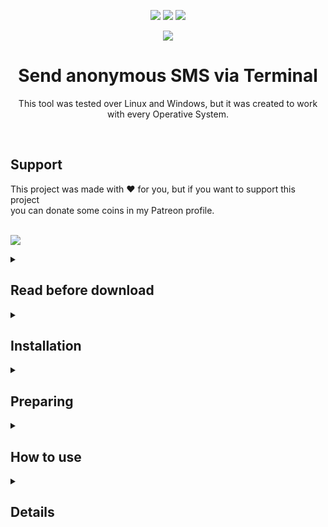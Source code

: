 
<p align="center">
<img src="https://camo.githubusercontent.com/460d9e93600497c82515ce338f834a230f570fde783e2cd609b747f2f68c2b5f/68747470733a2f2f696d672e736869656c64732e696f2f62616467652f76657273696f6e2d312e302d6f72616e6765">

<img src="https://camo.githubusercontent.com/2bb630e2707a04100cd270fd944d22816241c37b68a5a1629257920c65e17891/68747470733a2f2f696d672e736869656c64732e696f2f62616467652f6c6963656e73652d4d49542d626c7565">

<img src="https://camo.githubusercontent.com/1bab4c20414ff279288207bdf3a4e891389390ed8f7ffe330617182214046795/68747470733a2f2f696d672e736869656c64732e696f2f62616467652f6c616e67756167652d507974686f6e332d79656c6c6f77">

</p>

<p align="center"><img src="https://user-images.githubusercontent.com/104868654/167976018-0f0b60a7-3943-4035-a91a-105c7bb89154.png"></p>

<h1 align="center">Send anonymous SMS via Terminal</h1>
<p align="center">This tool was tested over Linux and Windows, but it was created to work with every Operative System.</p>
<br>
<h2>Support</h2>
<h3">This project was made with ♥ for you, but if you want to support this project<br>you can donate some coins in my Patreon profile.</h3>
<br><br>
<p><a href="https://www.patreon.com/polartech_wh"><img src="https://user-images.githubusercontent.com/104868654/167985820-7f25298b-07d9-4308-a133-13e9f21424ef.png"></a></p>

<details>
<summary><h2>Read before download</h2></summary>

I decided to make this script with the paid service because the free SMS is only available in some countries not specified by the provider.
So I decided to do it like this to offer a better experience.

I recommend buying one of the textbelt.com pLANS, there are very affordable and you can send SMS without waiting 24 hours and at any time.

<h3>You have two purchase options:</h3>

1. Sign up to buy credits and an api
2. Buy credits and an api without registration. (Recommended)

There are packages starting at $3 for 50 SMS that you can use in the US/Canada
or 5 dollars for 30 SMS Worldwide.

  <table>
    <tr>
      <th>
<h3>REGIONS AND BASIC PLAN PRICES</h3>
      </th>
    </tr>
    <tr>
      <td>
<table>
   <thead>
      <tr>
         <th>REGION</th>
         <th>QUOTA</th>
         <th>PRICE</th>
      </tr>
   </thead>
   <tbody>
      <tr class="US/CA">
         <td>US/Canada</td>
         <td>50 Texts</td>
         <td>$3 USD</td>
      </tr>
      <tr class="EU">
         <td>Europe</td>
         <td>30 Texts</td>
         <td>$5 USD</td>
      </tr>
      <tr class="ASI/OCE">
         <td>Asia/Oceania</td>
         <td>30 Texts</td>
         <td>$5 USD</td>
      </tr>
       <tr class="ME/AFR">
         <td>MiddleEast/Africa</td>
         <td>25 Texts</td>
         <td>$5 USD</td>
      </tr>
      <tr class="AME">
         <td>Americas</td>
         <td>30 Texts</td>
         <td>$5 USD</td>
      </tr>
         <tr class="WW">
         <td>Worldwide</td>
         <td>30 Texts</td>
         <td>$5 USD</td>
      </tr>
   </tbody>
</table>
              </td>
    </tr>
  </table>

  Do you wanna buy any plan?<br>
  https://textbelt.com/purchase/

</details>

<details>
<summary><h2>Installation</h2></summary>
  <ul>
    <il>
      <h3>1. Install python3</h3>
      <b>UBUNTU/DEBIAN</b><br>
      ```
      sudo apt-get install python3
      ```
      <br><br>
      <b>FEDORA</b><br>
      ```
      sudo dnf install python3
      ```
      <br><br>
      <b>ARCH LINUX (Any Arch based distro. E.g.: Manjaro)</b><br>
      ```
      sudo pacman -S python3
      ```
      <br><br>
      <b>WINDOWS (winget)</b><br>
      ```
      winget install --id Python.Python.3.10
      ```
    </il>
    <il>
     <h3>2. Clone this git</h3>
      <code>cd [PATH DIR]</code><br>
      <code>git clone https://github.com/p0l4rT/SMS-Sender.git</code><br>
      <code>cd SMS-Sender</code>
    </il>
    <il>
     <h3>3. Install required modules</h3>
      <code>pip install -r requierements.txt</code> or <code>pip3 install -r requierements.txt</code><br>
    </il>
    <il>
     <h3>4. Set permissions</h3>
      <code>sudo chmod +x *</code><br>
    </il>
    <il>
     <h3>5. Reboot your pc</h3>
    </il>
  </ul>
</details>

<details>
<summary><h2>Preparing</h2></summary>
  <ul>
    <il>
    <h3>1. Set your API KEY in credentials.ini</h3><br>
      <p>If you are on windows you can edit the file with notepad. Save it and ready</p>
      <img src="https://user-images.githubusercontent.com/104868654/168010107-9f96696e-817d-4c95-bd53-466b517f5297.png">
      <br><br>
      <p>If you are on linux you can edit it with any text editor, IDE or using:</p>
      <code>sudo nano credentials.ini</code><br><br>
      <img src="https://user-images.githubusercontent.com/104868654/168011572-6cfd37a7-5bfb-483f-95cc-ebfe9841501b.PNG">
    </il>
  </ul>
</details>

<details>
<summary><h2>How to use</h2></summary>
  <ul>
    <il>
      <h3>1. Set the SMS-Sender path</h3>
      <code>cd [SMS-Sender PATH]</code>
    </il>
    <il>
      <h3>2. Run the script</h3>
      <code>python3 sendsms.py</code> or <code>python sendsms.py</code>
    </il>
    <il>
      <h3>3. Select option 2 and enter the number and message.</h3><br>🟡 The number must be written in international format:<br>
      <b>+[COUNTRY CODE][TARGET NUMBER]</b>
    </il>
    <il>
      <h3>4. Ready!, your message was sent... or maybe no. I don't know.</h3>
    </il>
  </ul>
</details>

<details>
<summary><h2>Details</h2></summary>
  <ul>
    <il>
      <h3>0. Generate an API (Only new users)</h3>
    </il>
    <il>
      If you have never bought an SMS plan, you will need a KEY to be able to buy SMS messages.<br>After generating your API KEY, save it very well for future purchases or at the end of your quota, generate a new API KEY.
    </il>
    <il>
      <h3>1. Buy credits</h3>
    </il>
    <il>
      If you already have your own API KEY or have generated one, you need to top up credits.
    </il>
    <il>
      <h3>2. Send message</h3>
    </il>
    <il>
      You can send SMS. The purpose of this tool.
    </il>
    <il>
      <h3>3. Check yout SMS quota</h3>
    </il>
    <il>
      You can check how many SMS are available in your account.
    </il>
    <il>
      <h3>4. Restart sript</h3>
    </il>
    <il>
      The script automatically restarts loading the necessary configuration.
    </il>
    <il>
      <h3>5. Send SMS for free</h3>
    </il>
    <il>
      😏
    </il>
    <il>
      <h3>99. Exit</h3>
    </il>
    <il>
      The script ends.
    </il>
  </ul>
</details>
